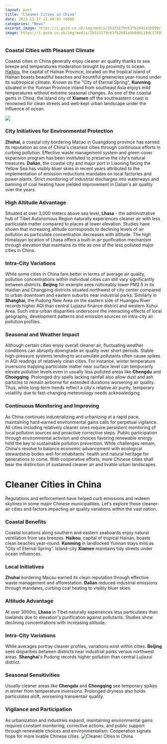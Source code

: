 ```yaml
---
layout: post
title: "Cleaner Cities in China"
date: 2023-11-17 11:49:03 +0000
categories: "News"
excerpt_image: https://i.guim.co.uk/img/media/2b333179c63fb2641a5b899c19dc174930bd3514/0_97_3813_2288/master/3813.jpg?width=1200&amp;height=630&amp;quality=85&amp;auto=format&amp;fit=crop&amp;overlay-align=bottom%2Cleft&amp;overlay-width=100p&amp;overlay-base64=L2ltZy9zdGF0aWMvb3ZlcmxheXMvdGctZGVmYXVsdC5wbmc&amp;enable=upscale&amp;s=16acc04d69820e96eaf18c4cf91b7c3a
image: https://i.guim.co.uk/img/media/2b333179c63fb2641a5b899c19dc174930bd3514/0_97_3813_2288/master/3813.jpg?width=1200&amp;height=630&amp;quality=85&amp;auto=format&amp;fit=crop&amp;overlay-align=bottom%2Cleft&amp;overlay-width=100p&amp;overlay-base64=L2ltZy9zdGF0aWMvb3ZlcmxheXMvdGctZGVmYXVsdC5wbmc&amp;enable=upscale&amp;s=16acc04d69820e96eaf18c4cf91b7c3a
---
```


### Coastal Cities with Pleasant Climate
Coastal cities in China generally enjoy cleaner air quality thanks to sea breeze and temperatures moderation brought by proximity to ocean. [Haikou](https://travelokla.github.io/2024-01-06-suriname-un-pays-unique-au-monde/), the capital of Hainan Province, located on the tropical island of Hainan boasts beautiful beaches and bountiful greeneries year-round under its subtropical climate. Known as the "City of Eternal Spring", **Kunming** situated in the Yunnan Province inland from southeast Asia enjoys mild temperatures without extreme seasonal changes. As one of the coastal gems in China, the island city of **Xiamen** off the southeastern coast is renowned for clean streets and well-kept urban landscape under the influence of ocean. 

![](http://i.huffpost.com/gadgets/slideshows/273943/slide_273943_1965870_free.jpg)
### City Initiatives for Environmental Protection  
**Zhuhai**, a coastal city bordering Macao in Guangdong province has earned its reputation as one of China's cleanest cities through continuous efforts in curbing pollution. Effective waste management system and green cover expansion program has been instituted to preserve the city's natural treasures. **Dalian**, the coastal city and major port in Liaoning facing the Yellow Sea has visibly bluer skies in recent years attributed to the implementation of emission reductions mandates on local factories and power plants. Strict monitoring of industrial discharges into waterways and banning of coal heating have yielded improvement in Dalian's air quality over the years.
### High Altitude Advantage
Situated at over 3,000 meters above sea level, **Lhasa** - the administrative hub of Tibet Autonomous Region naturally experiences cleaner air with less particulate matter compared to places at lower elevation. Studies have shown that increasing altitude corresponds to declining levels of air pollution as particulate concentration decreases with altitude. The high Himalayan location of Lhasa offers a built-in air purification mechanism through elevation that maintains its title as one of the less polluted major cities in China.
### Intra-City Variations 
While some cities in China fare better in terms of average air quality, pollution concentrations within individual cities can still vary significantly between districts. **Beijing** for example sees noticeably lower PM2.5 in its Haidian and Changping districts situated northwest of city center compared to urban downtown and eastern suburbs near industrial parks. Similarly in **Shanghai**, the Pudong New Area on the eastern side of Huangpu River records higher AQI than central Lujiazui finance district and western Xuhui Area. Such intra-urban disparities underscore the interacting effects of local geography, development patterns and emission sources on intra-city air pollution profiles.
### Seasonal and Weather Impact
Although certain cities enjoy overall cleaner air, fluctuating weather conditions can abruptly downgrade air quality over short periods. Stable high-pressure systems tending to accumulate pollutants often cause spikes in AQI readings of relatively clean cities. For instance, winter temperature inversions trapping particulate matter near surface level can temporarily elevate pollution levels even in usually less polluted areas like **Chengdu** and **Chongqing**. Prolonged dry spells lacking rainfall also allow dust and ash particles to remain airborne for extended durations worsening air quality. Thus, while long-term trends reflect a city's relative air purity, temporary volatility due to fast-changing meteorology needs acknowledging.
### Continuous Monitoring and Improving 
As China continues industrializing and urbanizing at a rapid pace, maintaining hard-earned environmental gains calls for perpetual vigilance. All cities including relatively cleaner ones require persistent monitoring of local pollution sources and proactive corrective steps. Public participation through environmental activism and choices favoring renewable energy hold the key to sustainable pollution prevention. While challenges remain, China's resolve to balance economic advancement with ecological stewardship bodes well for inhabitants' health and natural heritage for generations to come. With cooperative efforts, more Chinese cities shall bear the distinction of sustained cleaner air and livable urban landscapes.
# Cleaner Cities in China
Regulations and enforcement have helped curb emissions and redeem skylines in some major Chinese municipalities. Let's explore these cleaner-air cities and factors impacting air quality variations within the vast nation.  
### Coastal Benefits
Coastal locations along southern and eastern seaboards enjoy natural ventilation from sea breezes. **Haikou**, capital of tropical Hainan, boasts clean beaches year-round. **Kunming** in landlocked Yunnan stays mild as "City of Eternal Spring". Island-city **Xiamen** maintains tidy streets under ocean influences.
### Local Initiatives   
**Zhuhai** bordering Macau earned its clean reputation through effective waste management and afforestation. **Dalian** reduced industrial emissions through mandates, curbing coal heating to visibly bluer skies.
### Altitude Advantage  
At over 3000m, **Lhasa** in Tibet naturally experiences less particulates than lowlands due to elevation's purification against pollutants. Studies show declining concentrations with increasing altitude.  
### Intra-City Variations
While averages portray cleaner profiles, variations exist within cities. **Beijing** sees disparities between districts near industrial parks versus northwest areas. **Shanghai**'s Pudong records higher pollution than central Lujiazui district.  
### Seasonal Sensitivities
Usually cleaner areas like **Chengdu** and **Chongqing** see temporary spikes in winter from temperature inversions. Prolonged dryness also holds particulates aloft, worsening transientair quality. 
### Vigilance and Participation
As urbanization and industries expand, maintaining environmental gains requires constant monitoring, corrective actions, and public support through renewable choices and environmentalism. Cooperation signals hope for more livable Chinese cities.
![Cleaner Cities in China](https://i.guim.co.uk/img/media/2b333179c63fb2641a5b899c19dc174930bd3514/0_97_3813_2288/master/3813.jpg?width=1200&amp;height=630&amp;quality=85&amp;auto=format&amp;fit=crop&amp;overlay-align=bottom%2Cleft&amp;overlay-width=100p&amp;overlay-base64=L2ltZy9zdGF0aWMvb3ZlcmxheXMvdGctZGVmYXVsdC5wbmc&amp;enable=upscale&amp;s=16acc04d69820e96eaf18c4cf91b7c3a)